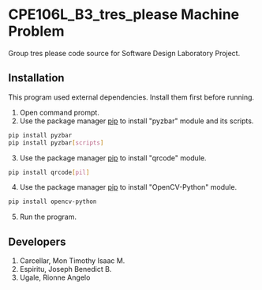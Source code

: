 # CPE106L_B3_tres_please Machine Problem
Group tres please code source for Software Design Laboratory Project.


## Installation
This program used external dependencies. Install them first before running. 
1. Open command prompt. 
2. Use the package manager [pip](https://pip.pypa.io/en/stable/) to install "pyzbar" module and its scripts. 
```bash
pip install pyzbar
pip install pyzbar[scripts]
```
3. Use the package manager [pip](https://pip.pypa.io/en/stable/) to install "qrcode" module.
```bash
pip install qrcode[pil]
```
4. Use the package manager [pip](https://pip.pypa.io/en/stable/) to install "OpenCV-Python" module.
```bash
pip install opencv-python
```
5. Run the program.

## Developers
1. Carcellar, Mon Timothy Isaac M.
2. Espiritu, Joseph Benedict B.
3. Ugale, Rionne Angelo